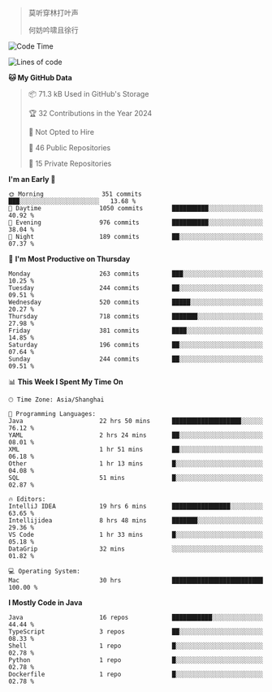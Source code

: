 > 莫听穿林打叶声
> 
> 何妨吟啸且徐行

<!-- ![Github Stats](https://github-readme-stats.vercel.app/api?username=catch6&count_private=true&show_icons=true&theme=gruvbox) -->

<!-- ![Top Langs](https://github-readme-stats.vercel.app/api/top-langs/?username=catch6&layout=compact) -->

<!--START_SECTION:waka-->
![Code Time](http://img.shields.io/badge/Code%20Time-1%2C291%20hrs%2050%20mins-blue)

![Lines of code](https://img.shields.io/badge/From%20Hello%20World%20I%27ve%20Written-9.4%20million%20lines%20of%20code-blue)

**🐱 My GitHub Data** 

> 📦 71.3 kB Used in GitHub's Storage 
 > 
> 🏆 32 Contributions in the Year 2024
 > 
> 🚫 Not Opted to Hire
 > 
> 📜 46 Public Repositories 
 > 
> 🔑 15 Private Repositories 
 > 
**I'm an Early 🐤** 

```text
🌞 Morning                351 commits         ███░░░░░░░░░░░░░░░░░░░░░░   13.68 % 
🌆 Daytime                1050 commits        ██████████░░░░░░░░░░░░░░░   40.92 % 
🌃 Evening                976 commits         ██████████░░░░░░░░░░░░░░░   38.04 % 
🌙 Night                  189 commits         ██░░░░░░░░░░░░░░░░░░░░░░░   07.37 % 
```
📅 **I'm Most Productive on Thursday** 

```text
Monday                   263 commits         ███░░░░░░░░░░░░░░░░░░░░░░   10.25 % 
Tuesday                  244 commits         ██░░░░░░░░░░░░░░░░░░░░░░░   09.51 % 
Wednesday                520 commits         █████░░░░░░░░░░░░░░░░░░░░   20.27 % 
Thursday                 718 commits         ███████░░░░░░░░░░░░░░░░░░   27.98 % 
Friday                   381 commits         ████░░░░░░░░░░░░░░░░░░░░░   14.85 % 
Saturday                 196 commits         ██░░░░░░░░░░░░░░░░░░░░░░░   07.64 % 
Sunday                   244 commits         ██░░░░░░░░░░░░░░░░░░░░░░░   09.51 % 
```


📊 **This Week I Spent My Time On** 

```text
🕑︎ Time Zone: Asia/Shanghai

💬 Programming Languages: 
Java                     22 hrs 50 mins      ███████████████████░░░░░░   76.12 % 
YAML                     2 hrs 24 mins       ██░░░░░░░░░░░░░░░░░░░░░░░   08.01 % 
XML                      1 hr 51 mins        ██░░░░░░░░░░░░░░░░░░░░░░░   06.18 % 
Other                    1 hr 13 mins        █░░░░░░░░░░░░░░░░░░░░░░░░   04.08 % 
SQL                      51 mins             █░░░░░░░░░░░░░░░░░░░░░░░░   02.87 % 

🔥 Editors: 
IntelliJ IDEA            19 hrs 6 mins       ████████████████░░░░░░░░░   63.65 % 
Intellijidea             8 hrs 48 mins       ███████░░░░░░░░░░░░░░░░░░   29.36 % 
VS Code                  1 hr 33 mins        █░░░░░░░░░░░░░░░░░░░░░░░░   05.18 % 
DataGrip                 32 mins             ░░░░░░░░░░░░░░░░░░░░░░░░░   01.82 % 

💻 Operating System: 
Mac                      30 hrs              █████████████████████████   100.00 % 
```

**I Mostly Code in Java** 

```text
Java                     16 repos            ███████████░░░░░░░░░░░░░░   44.44 % 
TypeScript               3 repos             ██░░░░░░░░░░░░░░░░░░░░░░░   08.33 % 
Shell                    1 repo              █░░░░░░░░░░░░░░░░░░░░░░░░   02.78 % 
Python                   1 repo              █░░░░░░░░░░░░░░░░░░░░░░░░   02.78 % 
Dockerfile               1 repo              █░░░░░░░░░░░░░░░░░░░░░░░░   02.78 % 
```




<!--END_SECTION:waka-->
